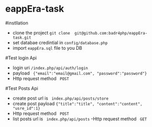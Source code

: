 # eappEra-task

#instllation
- clone the project 
```git clone  git@github.com:badr4php/eappEra-task.git```
- set databae credintial in ``` config/database.php ```
- import ``` eappEra.sql ``` file to you DB



#Test login Api
- login uri ```/index.php/api/auth/login ``` 
- payload ``` {"email":"email@gmail.com", "password":"password"}```
- Http request method ``` POST```


#Test Posts Api
- create post url is ``` index.php/api/posts/store```
- create post payload ```{"title":"title", "content":"content", "usre_id":1} ```
- Http request method ``` POST```
- list posts url is ``` index.php/api/posts```
-Http request method ``` GET```
